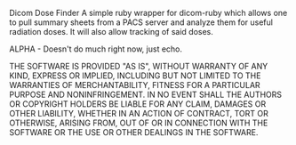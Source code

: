 Dicom Dose Finder
  A simple ruby wrapper for dicom-ruby which allows one to pull summary
sheets from a PACS server and analyze them for useful radiation doses.
It will also allow tracking of said doses.

ALPHA - Doesn't do much right now, just echo.

THE SOFTWARE IS PROVIDED "AS IS", WITHOUT WARRANTY OF ANY KIND, EXPRESS OR IMPLIED, INCLUDING BUT NOT LIMITED TO THE WARRANTIES OF MERCHANTABILITY, FITNESS FOR A PARTICULAR PURPOSE AND NONINFRINGEMENT. IN NO EVENT SHALL THE AUTHORS OR COPYRIGHT HOLDERS BE LIABLE FOR ANY CLAIM, DAMAGES OR OTHER LIABILITY, WHETHER IN AN ACTION OF CONTRACT, TORT OR OTHERWISE, ARISING FROM, OUT OF OR IN CONNECTION WITH THE SOFTWARE OR THE USE OR OTHER DEALINGS IN THE SOFTWARE.
